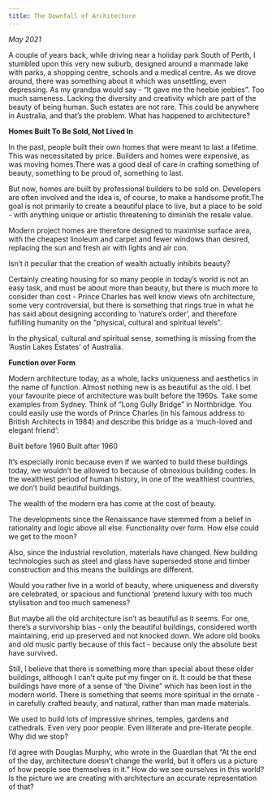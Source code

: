 ```yaml
---
title: The Downfall of Architecture
---
```


_May 2021_

A couple of years back, while driving near a holiday park South of Perth, I stumbled upon this very new suburb, designed around a manmade lake with parks, a shopping centre, schools and a medical centre. As we drove around, there was something about it which was unsettling, even depressing. As my grandpa would say - “It gave me the heebie jeebies”. Too much sameness. Lacking the diversity and creativity which are part of the beauty of being human. Such estates are not rare. This could be anywhere in Australia, and that’s the problem. What has happened to architecture?

**Homes Built To Be Sold, Not Lived In**

In the past, people built their own homes that were meant to last a lifetime. This was necessitated by price. Builders and homes were expensive, as was moving homes.There was a good deal of care in crafting something of beauty, something to be proud of, something to last.

But now, homes are built by professional builders to be sold on. Developers are often involved and the idea is, of course, to make a handsome profit.The goal is not primarily to create a beautiful place to live, but a place to be sold - with anything unique or artistic threatening to diminish the resale value.

Modern project homes are therefore designed to maximise surface area, with the cheapest linoleum and carpet and fewer windows than desired, replacing the sun and fresh air with lights and air con.

Isn’t it peculiar that the creation of wealth actually inhibits beauty?

Certainly creating housing for so many people in today’s world is not an easy task, and must be about more than beauty, but there is much more to consider than cost - Prince Charles has well know views ofn architecture, some very controversial, but there is something that rings true in what he has said about designing according to ‘nature’s order’, and therefore fulfilling humanity on the “physical, cultural and spiritual levels”.

In the physical, cultural and spiritual sense, something is missing from the ‘Austin Lakes Estates’ of Australia.

**Function over Form**

Modern architecture today, as a whole, lacks uniqueness and aesthetics in the name of function. Almost nothing new is as beautiful as the old. I bet your favourite piece of architecture was built before the 1960s. Take some examples from Sydney. Think of “Long Gully Bridge” in Northbridge. You could easily use the words of Prince Charles (in his famous address to British Architects in 1984) and describe this bridge as a ‘much-loved and elegant friend’:

Built before 1960
Built after 1960

It’s especially ironic because even if we wanted to build these buildings today, we wouldn’t be allowed to because of obnoxious building codes. In the wealthiest period of human history, in one of the wealthiest countries, we don’t build beautiful buildings.

The wealth of the modern era has come at the cost of beauty.

The developments since the Renaissance have stemmed from a belief in rationality and logic above all else. Functionality over form. How else could we get to the moon?

Also, since the industrial revolution, materials have changed. New building technologies such as steel and glass have superseded stone and timber construction and this means the buildings are different.

Would you rather live in a world of beauty, where uniqueness and diversity are celebrated, or spacious and functional ‘pretend luxury with too much stylisation and too much sameness?

But maybe all the old architecture isn’t as beautiful as it seems. For one, there’s a survivorship bias - only the beautiful buildings, considered worth maintaining, end up preserved and not knocked down. We adore old books and old music partly because of this fact - because only the absolute best have survived.

Still, l believe that there is something more than special about these older buildings, although I can’t quite put my finger on it. It could be that these buildings have more of a sense of ‘the Divine” which has been lost in the modern world. There is something that seems more spiritual in the ornate - in carefully crafted beauty, and natural, rather than man made materials.

We used to build lots of impressive shrines, temples, gardens and cathedrals. Even very poor people. Even illiterate and pre-literate people. Why did we stop?

I’d agree with Douglas Murphy, who wrote in the Guardian that “At the end of the day, architecture doesn’t change the world, but it offers us a picture of how people see themselves in it.” How do we see ourselves in this world? Is the picture we are creating with architecture an accurate representation of that?
